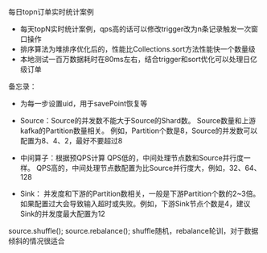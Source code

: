 每日topn订单实时统计案例
 * 每天topN实时统计案例，qps高的话可以修改trigger改为n条记录触发一次窗口操作
 * 排序算法为堆排序优化后的，性能比Collections.sort方法性能快一个数量级
 *   本地测试一百万数据耗时在80ms左右，结合trigger和sort优化可以处理日亿级订单


备忘录：

* 为每一步设置uid，用于savePoint恢复等

* Source：Source的并发数不能大于Source的Shard数。
       Source数量和上游kafka的Partition数量相关。
       例如，Partition个数是8，Source的并发数可以配置为8、4、2，最好不要超过8
* 中间算子：根据预QPS计算
       QPS低的，中间处理节点数和Source并行度一样。
       QPS高的，中间处理节点数配置为比Source并行度大，例如，32、64、128
* Sink：
       并发度和下游的Partition数相关，一般是下游Partition个数的2~3倍。
       如果配置过大会导致输入超时或失败。例如，下游Sink节点个数是4，建议Sink的并发度最大配置为12
       
source.shuffle();
source.rebalance();
    shuffle随机，rebalance轮训，对于数据倾斜的情况很适合
